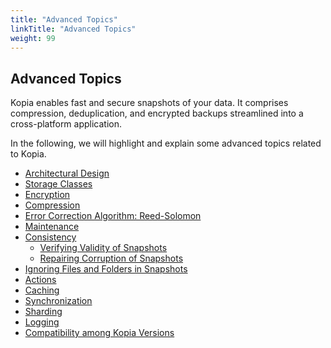 ```yaml
---
title: "Advanced Topics"
linkTitle: "Advanced Topics"
weight: 99
---
```


## Advanced Topics
Kopia enables fast and secure snapshots of your data. It comprises compression, deduplication, and encrypted backups streamlined into a cross-platform application. 

In the following, we will highlight and explain some advanced topics related to Kopia. 

* [Architectural Design](architecture/#architecture)
* [Storage Classes](storage-tiers/#storage-classes)
* [Encryption](encryption/#encryption)
* [Compression](compression/#compression)
* [Error Correction Algorithm: Reed-Solomon](ecc/#error-correction-algorithm)
* [Maintenance](maintenance/#maintenance)
* [Consistency](consistency/#consistency)
	* [Verifying Validity of Snapshots](consistency/#verifying-validity-of-snapshots )
	* [Repairing Corruption of Snapshots](consistency/#repairing-corruption-of-snapshots)
* [Ignoring Files and Folders in Snapshots](kopiaignore/#ignoring-files-and-folders-in-snapshots)
* [Actions](actions/#actions)
* [Caching](caching/#caching)
* [Synchronization](synchronization/#synchronization)
* [Sharding](sharding/#sharding)
* [Logging](logging/#logging)
* [Compatibility among Kopia Versions](compatibility/#compatibility)
